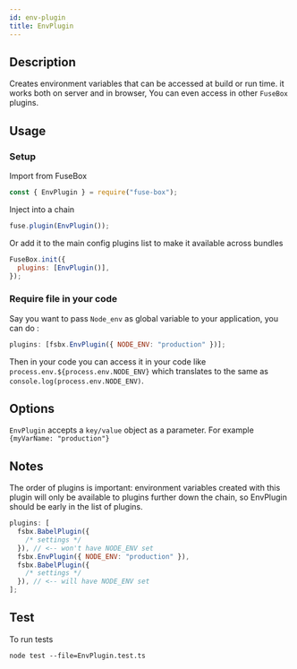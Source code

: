 ```yaml
---
id: env-plugin
title: EnvPlugin
---
```


## Description

Creates environment variables that can be accessed at build or run time. it
works both on server and in browser, You can even access in other `FuseBox`
plugins.

## Usage

### Setup

Import from FuseBox

```js
const { EnvPlugin } = require("fuse-box");
```

Inject into a chain

```js
fuse.plugin(EnvPlugin());
```

Or add it to the main config plugins list to make it available across bundles

```js
FuseBox.init({
  plugins: [EnvPlugin()],
});
```

### Require file in your code

Say you want to pass `Node_env` as global variable to your application, you can
do :

```js
plugins: [fsbx.EnvPlugin({ NODE_ENV: "production" })];
```

Then in your code you can access it in your code like
`process.env.${process.env.NODE_ENV}` which translates to the same as
`console.log(process.env.NODE_ENV)`.

## Options

`EnvPlugin` accepts a `key/value` object as a parameter. For example
`{myVarName: "production"}`

## Notes

The order of plugins is important: environment variables created with this
plugin will only be available to plugins further down the chain, so EnvPlugin
should be early in the list of plugins.

```js
plugins: [
  fsbx.BabelPlugin({
    /* settings */
  }), // <-- won't have NODE_ENV set
  fsbx.EnvPlugin({ NODE_ENV: "production" }),
  fsbx.BabelPlugin({
    /* settings */
  }), // <-- will have NODE_ENV set
];
```

## Test

To run tests

```
node test --file=EnvPlugin.test.ts
```
